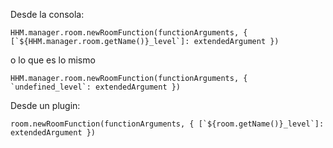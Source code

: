 
Desde la consola: 
```
HHM.manager.room.newRoomFunction(functionArguments, { [`${HHM.manager.room.getName()}_level`]: extendedArgument })
```
o lo que es lo mismo 
```
HHM.manager.room.newRoomFunction(functionArguments, { `undefined_level`: extendedArgument })
```

Desde un plugin: 
```
room.newRoomFunction(functionArguments, { [`${room.getName()}_level`]: extendedArgument })
```
